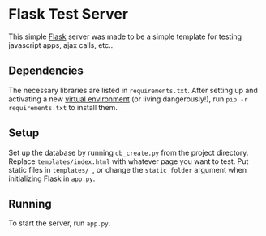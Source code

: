 Flask Test Server
========================
This simple [Flask](http://flask.pocoo.org/) server was made to be a simple template for testing javascript
apps, ajax calls, etc..

Dependencies
----------------------
The necessary libraries are listed in `requirements.txt`. After setting up and activating
a new [virtual environment](http://www.virtualenv.org/en/latest/virtualenv.html) (or living
dangerously!), run `pip -r requirements.txt` to install them.

Setup
-----------------------
Set up the database by running `db_create.py` from the project directory. Replace `templates/index.html`
with whatever page you want to test. Put static files in `templates/_`, or change the `static_folder`
argument when initializing Flask in `app.py`.

Running
-----------------------
To start the server, run `app.py`.
